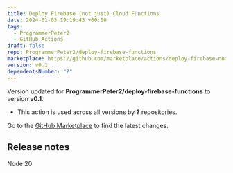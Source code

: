```yaml
---
title: Deploy Firebase (not just) Cloud Functions
date: 2024-01-03 19:19:43 +00:00
tags:
  - ProgrammerPeter2
  - GitHub Actions
draft: false
repo: ProgrammerPeter2/deploy-firebase-functions
marketplace: https://github.com/marketplace/actions/deploy-firebase-not-just-cloud-functions
version: v0.1
dependentsNumber: "?"
---
```



Version updated for **ProgrammerPeter2/deploy-firebase-functions** to version **v0.1**.
- This action is used across all versions by **?** repositories.

Go to the [GitHub Marketplace](https://github.com/marketplace/actions/deploy-firebase-not-just-cloud-functions) to find the latest changes.

## Release notes

Node 20
